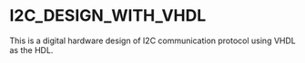 # I2C_DESIGN_WITH_VHDL
This is a digital hardware design of I2C communication protocol using VHDL as the HDL. 
